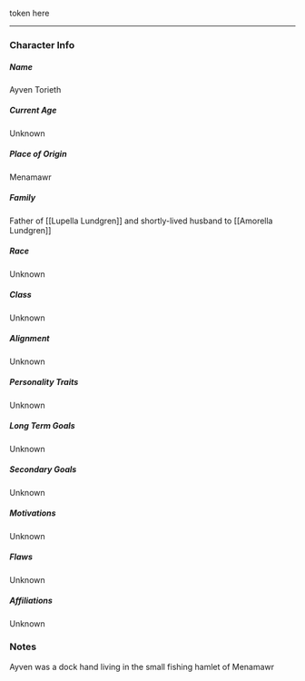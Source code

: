 token here

---
### Character Info

##### Name 
Ayven Torieth

##### Current Age
Unknown

##### Place of Origin
Menamawr

##### Family
Father of [[Lupella Lundgren]] and shortly-lived husband to [[Amorella Lundgren]]

##### Race
Unknown

##### Class
Unknown

##### Alignment
Unknown

##### Personality Traits
Unknown

##### Long Term Goals
Unknown

##### Secondary Goals
Unknown

##### Motivations
Unknown

##### Flaws
Unknown

##### Affiliations
Unknown

### Notes

Ayven was a dock hand living in the small fishing hamlet of Menamawr 